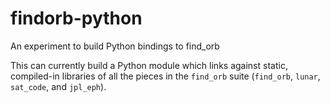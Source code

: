 # findorb-python

An experiment to build Python bindings to find_orb

This can currently build a Python module which links against static,
compiled-in libraries of all the pieces in the `find_orb` suite
(`find_orb`, `lunar`, `sat_code`, and `jpl_eph`).
